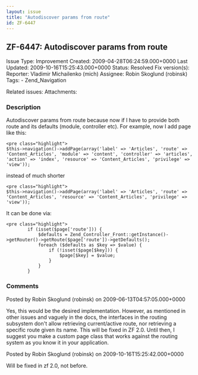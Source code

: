 ```yaml
---
layout: issue
title: "Autodiscover params from route"
id: ZF-6447
---
```


ZF-6447: Autodiscover params from route
---------------------------------------

 Issue Type: Improvement Created: 2009-04-28T06:24:59.000+0000 Last Updated: 2009-10-16T15:25:43.000+0000 Status: Resolved Fix version(s): 
 Reporter:  Vladimir Michailenko (mich)  Assignee:  Robin Skoglund (robinsk)  Tags: - Zend\_Navigation
 
 Related issues: 
 Attachments: 
### Description

Autodiscover params from route because now if I have to provide both route and its defaults (module, controller etc). For example, now I add page like this:

 
    <pre class="highlight">
    $this->navigation()->addPage(array('label' => 'Articles', 'route' => 'Content_Articles', 'module' => 'content', 'controller' => 'articles', 'action' => 'index', 'resource' => 'Content_Articles', 'privilege' => 'view'));


instead of much shorter

 
    <pre class="highlight">
    $this->navigation()->addPage(array('label' => 'Articles', 'route' => 'Content_Articles', 'resource' => 'Content_Articles', 'privilege' => 'view'));


It can be done via:

 
    <pre class="highlight">
            if (isset($page['route'])) {
                $defaults = Zend_Controller_Front::getInstance()->getRouter()->getRoute($page['route'])->getDefaults();
                foreach ($defaults as $key => $value) {
                    if (!isset($page[$key])) {
                        $page[$key] = $value;
                    }
                }
            }


 

 

### Comments

Posted by Robin Skoglund (robinsk) on 2009-06-13T04:57:05.000+0000

Yes, this would be the desired implementation. However, as mentioned in other issues and vaguely in the docs, the interfaces in the routing subsystem don't allow retrieving current/active route, nor retrieving a specific route given its name. This will be fixed in ZF 2.0. Until then, I suggest you make a custom page class that works against the routing system as you know it in your application.

 

 

Posted by Robin Skoglund (robinsk) on 2009-10-16T15:25:42.000+0000

Will be fixed in zf 2.0, not before.

 

 